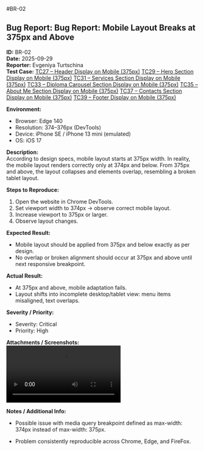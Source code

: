 #BR-02
## Bug Report: Bug Report: Mobile Layout Breaks at 375px and Above
**ID:** BR-02  
**Date:** 2025-09-29  
**Reporter:** Evgeniya Turtschina  
**Test Case:** 
  [TC27 – Header Display on Mobile (375px)](Test-Cases.md#tc27--header-display-on-mobile-375px)
  [TC29 – Hero Section Display on Mobile (375px)](Test-Cases.md#tc29--hero-section-display-on-mobile-375px)
  [TC31 – Services Section Display on Mobile (375px)](Test-Cases.md#tc31--services-section-display-on-mobile-375px)
  [TC33 – Diploma Carousel Section Display on Mobile (375px)](Test-Cases.md#tc33--diploma-carousel-display-on-mobile-375px)
  [TC35 – About Me Section Display on Mobile (375px)](Test-Cases.md#tc35--about-me-section-display-on-mobile-375px)
  [TC37 – Contacts Section Display on Mobile (375px)](Test-Cases.md#tc37--contacts-section-display-on-mobile-375px)
  [TC39 – Footer Display on Mobile (375px)](Test-Cases.md#tc39--footer-display-on-mobile-375px)

**Environment:**  
- Browser: Edge 140  
- Resolution: 374–376px (DevTools)
- Device: iPhone SE / iPhone 13 mini (emulated)
- OS: iOS 17  

**Description:**  
According to design specs, mobile layout starts at 375px width. In reality, the mobile layout renders correctly only at 374px and below. From 375px and above, the layout collapses and elements overlap, resembling a broken tablet layout.  

**Steps to Reproduce:**  
1. Open the website in Chrome DevTools.
2. Set viewport width to 374px → observe correct mobile layout.
3. Increase viewport to 375px or larger.
4. Observe layout changes. 

**Expected Result:**  
- Mobile layout should be applied from 375px and below exactly as per design.
- No overlap or broken alignment should occur at 375px and above until next responsive breakpoint. 

**Actual Result:**  
- At 375px and above, mobile adaptation fails.
- Layout shifts into incomplete desktop/tablet view: menu items misaligned, text overlaps.

**Severity / Priority:**  
- Severity: Critical
- Priority: High 

**Attachments / Screenshots:**  
![BRo2](/Bug-Report%20Attachments/BR02.mp4)  

**Notes / Additional Info:**  
- Possible issue with media query breakpoint defined as max-width: 374px instead of max-width: 375px.

- Problem consistently reproducible across Chrome, Edge, and FireFox.
